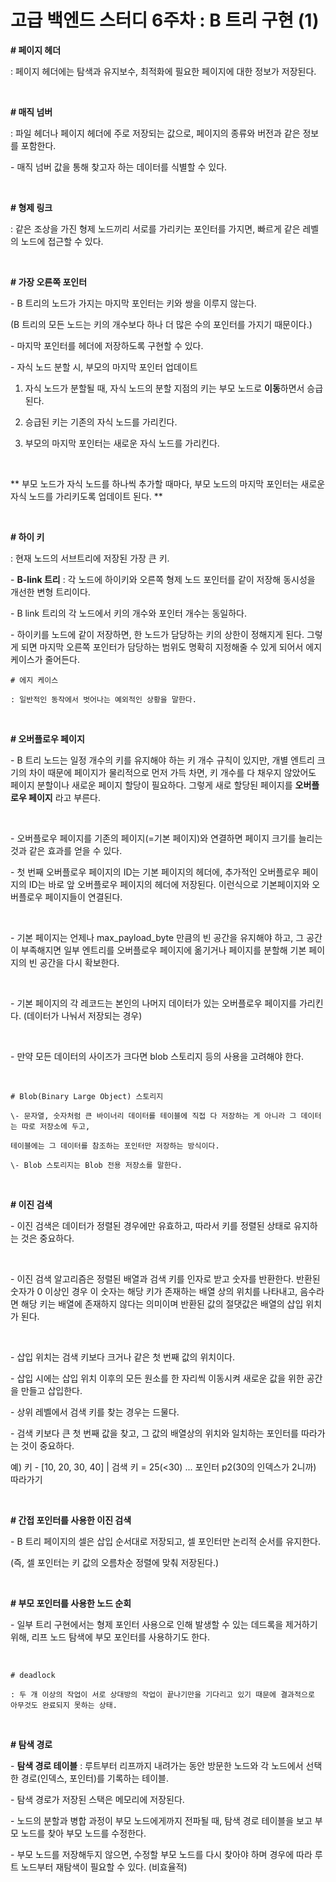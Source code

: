# 고급 백엔드 스터디 6주차 : B 트리 구현 (1)

**\# 페이지 헤더** 

: 페이지 헤더에는 탐색과 유지보수, 최적화에 필요한 페이지에 대한 정보가 저장된다.

</br>

**\# 매직 넘버**

: 파일 헤더나 페이지 헤더에 주로 저장되는 값으로, 페이지의 종류와 버전과 같은 정보를 포함한다. 

\- 매직 넘버 값을 통해 찾고자 하는 데이터를 식별할 수 있다. 

</br>

**\# 형제 링크**

: 같은 조상을 가진 형제 노드끼리 서로를 가리키는 포인터를 가지면, 빠르게 같은 레벨의 노드에 접근할 수 있다.

</br>

**\# 가장 오른쪽 포인터**

\- B 트리의 노드가 가지는 마지막 포인터는 키와 쌍을 이루지 않는다.

(B 트리의 모든 노드는 키의 개수보다 하나 더 많은 수의 포인터를 가지기 때문이다.)

\- 마지막 포인터를 헤더에 저장하도록 구현할 수 있다.

\- 자식 노드 분할 시, 부모의 마지막 포인터 업데이트

1) 자식 노드가 분할될 때, 자식 노드의 분할 지점의 키는 부모 노드로 **이동**하면서 승급된다.

2) 승급된 키는 기존의 자식 노드를 가리킨다. 

3) 부모의 마지막 포인터는 새로운 자식 노드를 가리킨다.


</br>

\*\* 부모 노드가 자식 노드를 하나씩 추가할 때마다, 부모 노드의 마지막 포인터는 새로운 자식 노드를 가리키도록 업데이트 된다. \*\* 

</br>

**\# 하이 키**

: 현재 노드의 서브트리에 저장된 가장 큰 키. 

\- **B-link 트리** : 각 노드에 하이키와 오른쪽 형제 노드 포인터를 같이 저장해 동시성을 개선한 변형 트리이다.

\- B link 트리의 각 노드에서 키의 개수와 포인터 개수는 동일하다. 

\- 하이키를 노드에 같이 저장하면, 한 노드가 담당하는 키의 상한이 정해지게 된다. 그렇게 되면 마지막 오른쪽 포인터가 담당하는 범위도 명확히 지정해줄 수 있게 되어서 에지 케이스가 줄어든다. 



```
# 에지 케이스 

: 일반적인 동작에서 벗어나는 예외적인 상황을 말한다. 
```
</br>


**\# 오버플로우 페이지**

\- B 트리 노드는 일정 개수의 키를 유지해야 하는 키 개수 규칙이 있지만, 개별 엔트리 크기의 차이 때문에 페이지가 물리적으로 먼저 가득 차면, 키 개수를 다 채우지 않았어도 페이지 분할이나 새로운 페이지 할당이 필요하다. 그렇게 새로 할당된 페이지를 **오버플로우 페이지** 라고 부른다. 

</br>

\- 오버플로우 페이지를 기존의 페이지(=기본 페이지)와 연결하면 페이지 크기를 늘리는 것과 같은 효과를 얻을 수 있다. 

\- 첫 번째 오버플로우 페이지의 ID는 기본 페이지의 헤더에, 추가적인 오버플로우 페이지의 ID는 바로 앞 오버플로우 페이지의 헤더에 저장된다. 이런식으로 기본페이지와 오버플로우 페이지들이 연결된다. 

</br>

\- 기본 페이지는 언제나 max\_payload\_byte 만큼의 빈 공간을 유지해야 하고, 그 공간이 부족해지면 일부 엔트리를 오버플로우 페이지에 옮기거나 페이지를 분할해 기본 페이지의 빈 공간을 다시 확보한다.

</br>

\- 기본 페이지의 각 레코드는 본인의 나머지 데이터가 있는 오버플로우 페이지를 가리킨다. (데이터가 나눠서 저장되는 경우)

</br>

\- 만약 모든 데이터의 사이즈가 크다면 blob 스토리지 등의 사용을 고려해야 한다. 

</br>


```
# Blob(Binary Large Object) 스토리지

\- 문자열, 숫자처럼 큰 바이너리 데이터를 테이블에 직접 다 저장하는 게 아니라 그 데이터는 따로 저장소에 두고,

테이블에는 그 데이터를 참조하는 포인터만 저장하는 방식이다. 

\- Blob 스토리지는 Blob 전용 저장소를 말한다. 
```
</br>


**\# 이진 검색** 

\- 이진 검색은 데이터가 정렬된 경우에만 유효하고, 따라서 키를 정렬된 상태로 유지하는 것은 중요하다. 

</br>

\- 이진 검색 알고리즘은 정렬된 배열과 검색 키를 인자로 받고 숫자를 반환한다. 반환된 숫자가 0 이상인 경우 이 숫자는 해당 키가 존재하는 배열 상의 위치를 나타내고, 음수라면 해당 키는 배열에 존재하지 않다는 의미이며 반환된 값의 절댓값은 배열의 삽입 위치가 된다. 

</br>

\- 삽입 위치는 검색 키보다 크거나 같은 첫 번째 값의 위치이다.

\- 삽입 시에는 삽입 위치 이후의 모든 원소를 한 자리씩 이동시켜 새로운 값을 위한 공간을 만들고 삽입한다. 
</br>

\- 상위 레벨에서 검색 키를 찾는 경우는 드물다.

\- 검색 키보다 큰 첫 번째 값을 찾고, 그 값의 배열상의 위치와 일치하는 포인터를 따라가는 것이 중요하다. 

예) 키 - \[10, 20, 30, 40\] | 검색 키 = 25(<30) ... 포인터 p2(30의 인덱스가 2니까) 따라가기

</br>

**\# 간접 포인터를 사용한 이진 검색**

\- B 트리 페이지의 셀은 삽입 순서대로 저장되고, 셀 포인터만 논리적 순서를 유지한다.

(즉, 셀 포인터는 키 값의 오름차순 정렬에 맞춰 저장된다.)

</br>

**\# 부모 포인터를 사용한 노드 순회**

\- 일부 트리 구현에서는 형제 포인터 사용으로 인해 발생할 수 있는 데드록을 제거하기 위해, 리프 노드 탐색에 부모 포인터를 사용하기도 한다. 

</br>

```
# deadlock 

: 두 개 이상의 작업이 서로 상대방의 작업이 끝나기만을 기다리고 있기 때문에 결과적으로 아무것도 완료되지 못하는 상태.
```

</br>

**\# 탐색 경로**

\- **탐색 경로 테이블** : 루트부터 리프까지 내려가는 동안 방문한 노드와 각 노드에서 선택한 경로(인덱스, 포인터)를 기록하는 테이블.

\- 탐색 경로가 저장된 스택은 메모리에 저장된다. 

\- 노드의 분할과 병합 과정이 부모 노드에게까지 전파될 때, 탐색 경로 테이블을 보고 부모 노드를 찾아 부모 노드를 수정한다. 

\- 부모 노드를 저장해두지 않으면, 수정할 부모 노드를 다시 찾아야 하며 경우에 따라 루트 노드부터 재탐색이 필요할 수 있다. (비효율적)